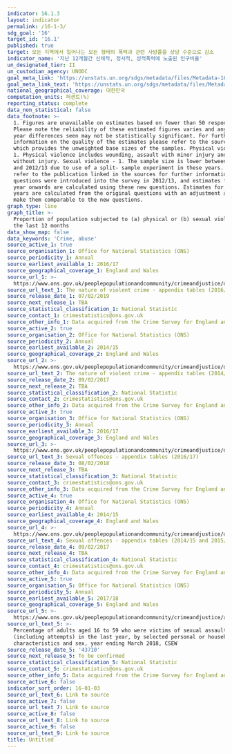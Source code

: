 ```yaml
---
indicator: 16.1.3
layout: indicator
permalink: /16-1-3/
sdg_goal: '16'
target_id: '16.1'
published: true
target: 모든 지역에서 일어나는 모든 형태의 폭력과 관련 사망률을 상당 수준으로 감소
indicator_name: '지난 12개월간 신체적, 정서적, 성적폭력에 노출된 인구비율'
un_designated_tier: II
un_custodian_agency: UNODC
goal_meta_link: 'https://unstats.un.org/sdgs/metadata/files/Metadata-16-01-03.pdf'
goal_meta_link_text: 'https://unstats.un.org/sdgs/metadata/files/Metadata-16-01-03.pdf'
national_geographical_coverage: 대한민국
computation_units: 퍼센트(%)
reporting_status: complete
data_non_statistical: false
data_footnote: >-
  1. Figures are unavailable on estimates based on fewer than 50 respondents. 2.
  Please note the reliability of these estimated figures varies and any year on
  year differences seen may not be statistically significant. For further
  information on the quality of the estimates please refer to the source data
  which provides the unweighted base sizes of the samples. Physical violence -
  1. Physical violence includes wounding, assault with minor injury and assault
  without injury. Sexual violence - 1. The sample size is lower between 2010/11
  and 2012/13 due to use of a split- sample experiment in these years. Please
  refer to the publication linked in the sources for further information. 2. New
  questions were introduced into the survey in 2012/13, and estimates from this
  year onwards are calculated using these new questions. Estimates for earlier
  years are calculated from the original questions with an adjustment applied to
  make them comparable to the new questions.
graph_type: line
graph_title: >-
  Proportion of population subjected to (a) physical or (b) sexual violence in
  the last 12 months
data_show_map: false
data_keywords: 'Crime, abuse'
source_active_1: true
source_organisation_1: Office for National Statistics (ONS)
source_periodicity_1: Annual
source_earliest_available_1: 2016/17
source_geographical_coverage_1: England and Wales
source_url_1: >-
  https://www.ons.gov.uk/peoplepopulationandcommunity/crimeandjustice/datasets/thenatureofviolentcrimeappendixtables
source_url_text_1: The nature of violent crime - appendix tables (2016/17 and 2017/18)
source_release_date_1: 07/02/2019
source_next_release_1: TBA
source_statistical_classification_1: National Statistic
source_contact_1: crimestatistics@ons.gov.uk
source_other_info_1: Data acquired from the Crime Survey for England and Wales
source_active_2: true
source_organisation_2: Office for National Statistics (ONS)
source_periodicity_2: Annual
source_earliest_available_2: 2014/15
source_geographical_coverage_2: England and Wales
source_url_2: >-
  https://www.ons.gov.uk/peoplepopulationandcommunity/crimeandjustice/datasets/appendixtablesfocusonviolentcrimeandsexualoffences
source_url_text_2: The nature of violent crime - appendix tables (2014/15 and 2015/16)
source_release_date_2: 09/02/2017
source_next_release_2: TBA
source_statistical_classification_2: National Statistic
source_contact_2: crimestatistics@ons.gov.uk
source_other_info_2: Data acquired from the Crime Survey for England and Wales
source_active_3: true
source_organisation_3: Office for National Statistics (ONS)
source_periodicity_3: Annual
source_earliest_available_3: 2016/17
source_geographical_coverage_3: England and Wales
source_url_3: >-
  https://www.ons.gov.uk/peoplepopulationandcommunity/crimeandjustice/datasets/sexualoffencesappendixtables
source_url_text_3: Sexual offences - appendix tables (2016/17)
source_release_date_3: 08/02/2018
source_next_release_3: TBA
source_statistical_classification_3: National Statistic
source_contact_3: crimestatistics@ons.gov.uk
source_other_info_3: Data acquired from the Crime Survey for England and Wales
source_active_4: true
source_organisation_4: Office for National Statistics (ONS)
source_periodicity_4: Annual
source_earliest_available_4: 2014/15
source_geographical_coverage_4: England and Wales
source_url_4: >-
  https://www.ons.gov.uk/peoplepopulationandcommunity/crimeandjustice/datasets/appendixtablesfocusonviolentcrimeandsexualoffences
source_url_text_4: Sexual offences - appendix tables (2014/15 and 2015/16)
source_release_date_4: 09/02/2017
source_next_release_4: TBA
source_statistical_classification_4: National Statistic
source_contact_4: crimestatistics@ons.gov.uk
source_other_info_4: Data acquired from the Crime Survey for England and Wales
source_active_5: true
source_organisation_5: Office for National Statistics (ONS)
source_periodicity_5: Annual
source_earliest_available_5: 2017/18
source_geographical_coverage_5: England and Wales
source_url_5: >-
  https://www.ons.gov.uk/peoplepopulationandcommunity/crimeandjustice/adhocs/10458percentageofadultsaged16to59whowerevictimsofsexualassaultincludingattemptsinthelastyearbyselectedpersonalorhouseholdcharacteristicsandsexyearendingmarch2018csew
source_url_text_5: >-
  Percentage of adults aged 16 to 59 who were victims of sexual assault
  (including attempts) in the last year, by selected personal or household
  characteristics and sex, year ending March 2018, CSEW
source_release_date_5: '43710'
source_next_release_5: To be confirmed
source_statistical_classification_5: National Statistic
source_contact_5: crimestatistics@ons.gov.uk
source_other_info_5: Data acquired from the Crime Survey for England and Wales
source_active_6: false
indicator_sort_order: 16-01-03
source_url_text_6: Link to source
source_active_7: false
source_url_text_7: Link to source
source_active_8: false
source_url_text_8: Link to source
source_active_9: false
source_url_text_9: Link to source
title: Untitled
---
```

